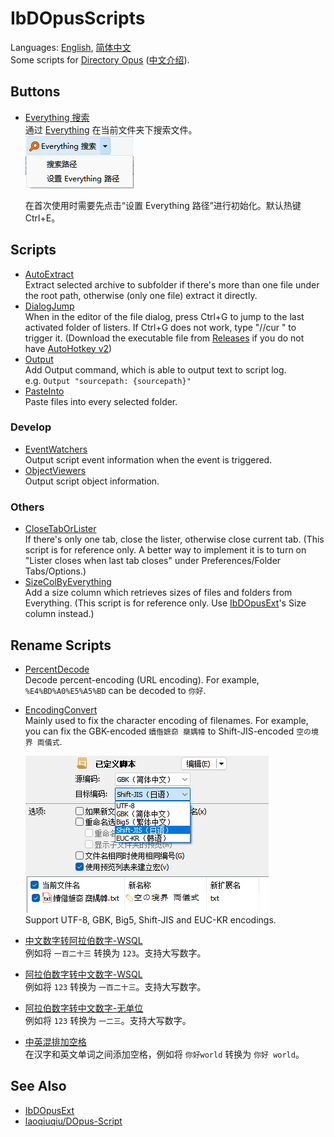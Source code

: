 # IbDOpusScripts
Languages: [English](README.md), [简体中文](README.zh-Hans.md)  
Some scripts for [Directory Opus](https://www.gpsoft.com.au/) ([中文介绍](https://github.com/Chaoses-Ib/DirectoryOpus)).

## Buttons
- [Everything 搜索](EverythingSearch.zh-Hans.dcf)  
  通过 [Everything](https://www.voidtools.com/) 在当前文件夹下搜索文件。  
  ![](images/EverythingSearch.zh-Hans.png)

  在首次使用时需要先点击“设置 Everything 路径”进行初始化。默认热键 Ctrl+E。

## Scripts
- [AutoExtract](AutoExtract.js)  
Extract selected archive to subfolder if there's more than one file under the root path, otherwise (only one file) extract it directly.
- [DialogJump](DialogJump.ahk)  
When in the editor of the file dialog, press Ctrl+G to jump to the last activated folder of listers. If Ctrl+G does not work, type "//cur " to trigger it. (Download the executable file from [Releases](../../releases) if you do not have [AutoHotkey v2](https://www.autohotkey.com/v2/))
- [Output](Output.ouc)  
Add Output command, which is able to output text to script log.  
e.g. `Output "sourcepath: {sourcepath}"`
- [PasteInto](PasteInto.js)  
Paste files into every selected folder.

### Develop
- [EventWatchers](EventWatchers)  
Output script event information when the event is triggered.
- [ObjectViewers](ObjectViewers)  
Output script object information.

### Others
- [CloseTabOrLister](CloseTabOrLister.js)  
If there's only one tab, close the lister, otherwise close current tab. (This script is for reference only. A better way to implement it is to turn on "Lister closes when last tab closes" under Preferences/Folder Tabs/Options.)
- [SizeColByEverything](SizeColByEverything/README.zh-Hans.md)  
Add a size column which retrieves sizes of files and folders from Everything. (This script is for reference only. Use [IbDOpusExt](https://github.com/Chaoses-Ib/IbDOpusExt)'s Size column instead.)

## Rename Scripts
- [PercentDecode](Rename%20Scripts/PercentDecode.js)  
  Decode percent-encoding (URL encoding). For example, `%E4%BD%A0%E5%A5%BD` can be decoded to `你好`.
- [EncodingConvert](Rename%20Scripts/EncodingConvert.js)  
  Mainly used to fix the character encoding of filenames. For example, you can fix the GBK-encoded `嬻偺嫬奅 椉媀幃` to Shift-JIS-encoded `空の境界 両儀式`.

  ![](Rename%20Scripts/images/EncodingConvert.zh-Hans.png)  
  Support UTF-8, GBK, Big5, Shift-JIS and EUC-KR encodings.
- [中文数字转阿拉伯数字-WSQL](Rename%20Scripts/中文数字转阿拉伯数字-WSQL.vbs)  
  例如将 `一百二十三` 转换为 `123`。支持大写数字。
- [阿拉伯数字转中文数字-WSQL](Rename%20Scripts/阿拉伯数字转中文数字-WSQL.vbs)  
  例如将 `123` 转换为 `一百二十三`。支持大写数字。
- [阿拉伯数字转中文数字-无单位](Rename%20Scripts/阿拉伯数字转中文数字-无单位.js)  
  例如将 `123` 转换为 `一二三`。支持大写数字。
- [中英混排加空格](Rename%20Scripts/中英混排加空格.js)  
  在汉字和英文单词之间添加空格，例如将 `你好world` 转换为 `你好 world`。

## See Also
- [IbDOpusExt](https://github.com/Chaoses-Ib/IbDOpusExt)
- [laoqiuqiu/DOpus-Script](https://github.com/laoqiuqiu/DOpus-Script)